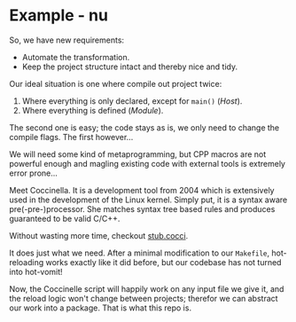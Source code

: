 # Example - nu

So, we have new requirements:
* Automate the transformation.
* Keep the project structure intact and thereby nice and tidy.

Our ideal situation is one where compile out project twice:
1. Where everything is only declared, except for `main()` (*Host*).
2. Where everything is defined (*Module*).

The second one is easy;
the code stays as is, we only need to change the compile flags.
The first however...

We will need some kind of metaprogramming,
but CPP macros are not powerful enough
and magling existing code with external tools is extremely error prone...

Meet Coccinella.
It is a development tool from 2004 which is
extensively used in the development of the Linux kernel.
Simply put, it is a syntax aware pre(-pre-)processor.
She matches syntax tree based rules and produces guaranteed to be valid C/C++.

Without wasting more time, checkout [stub.cocci](stub.cocci).

It does just what we need.
After a minimal modification to our `Makefile`,
hot-reloading works exactly like it did before,
but our codebase has not turned into hot-vomit!

Now, the Coccinelle script will happily work on any input file we give it,
and the reload logic won't change between projects;
therefor we can abstract our work into a package.
That is what this repo is.

